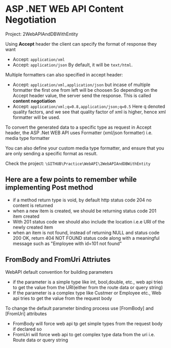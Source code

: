 # ASP .NET WEb API Content Negotiation

Project: 2WebAPIAndDBWithEntity

Using **Accept** header the client can specify the format of response they want

- Accept: `application/xml`
- Accept: `application/json`
  By default, it will be `text/html`.

Multiple formatters can also specified in accept header:

- Accept: `application/xml,application/json`
  but incase of multiple formatter the first one from left will be choosen
  So depending on the Accept header value, the server send the response. This is called **content negotiation**
- Accept: `application/xml;q=0.8,application/json;q=0.5`
  Here q denoted quality factors, and we see that quality factor of xml is higher, hence xml formatter will be used.

To convert the generated data to a specific type as request in Accept header, the ASP .Net WEB API uses Formatter (xml/json formatter) i.e. media type formatter

You can also define your custom media type formatter, and ensure that you are only sending a specific format as result.

Check the project: `\GITHUB\Practice\WebAPI\2WebAPIAndDBWithEntity`

## Here are a few points to remember while implementing Post method

- if a method return type is void, by default http status code 204 no content is returned
- when a new item is created, we should be returning status code 201 item created
- With 201 status code we should also include the location i.e.e URI of the newly created item
- when an item is not found, instead of returning NULL and status code 200 OK, return 404 NOT FOUND status code along with a meaningful message such as "Employee with id=101 not found"

## FromBody and FromUri Attriutes

WebAPI default convention for building parameters

- if the parameter is a simple type like int, bool,double, etc., web api tries to get the value from the URI(either from the route data or query string)
- If the parameter is a complex type like Custmer or Employee etc., Web api tries to get the value from the request body

To change the default parameter binding process use \[FromBody\] and \[FromUri\] attributes

- FromBody will force web api tp get simple types from the request body if declared so
- FromUri will force web api to get complex type data from the uri i.e. Route data or query string

